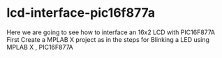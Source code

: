lcd-interface-pic16f877a
========================

Here we are going to see how to interface an 16x2 LCD with PIC16F877A First Create a MPLAB X project as in the steps for  Blinking a LED using MPLAB X , PIC16F877A 